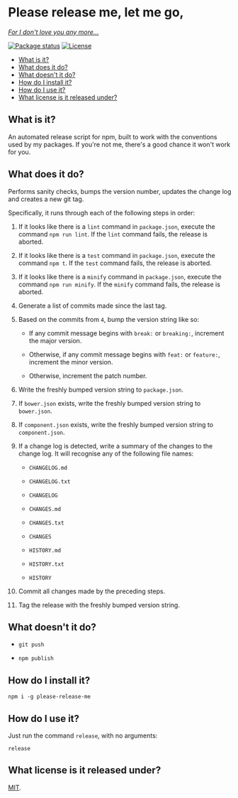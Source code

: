 # Please release me, let me go,

[*For I don't love you any more...*](https://youtu.be/6S9ecXWCBCc?t=11s)

[![Package status](https://img.shields.io/npm/v/please-release-me.svg?style=flat-square)](https://www.npmjs.com/package/please-release-me)
[![License](https://img.shields.io/github/license/philbooth/please-release-me.svg?style=flat-square)](https://opensource.org/licenses/MIT)

* [What is it?](#what-is-it)
* [What does it do?](#what-does-it-do)
* [What doesn't it do?](#what-doesnt-it-do)
* [How do I install it?](#how-do-i-install-it)
* [How do I use it?](#how-do-i-use-it)
* [What license is it released under?](#what-license-is-it-released-under)

## What is it?

An automated release script
for npm,
built to work with
the conventions
used by my packages.
If you're not me,
there's a good chance
it won't work for you.

## What does it do?

Performs sanity checks,
bumps the version number,
updates the change log
and creates a new git tag.

Specifically,
it runs through each of the following steps
in order:

1. If it looks like there is a `lint` command
   in `package.json`,
   execute the command `npm run lint`.
   If the `lint` command fails,
   the release is aborted.

2. If it looks like there is a `test` command
   in `package.json`,
   execute the command `npm t`.
   If the `test` command fails,
   the release is aborted.

2. If it looks like there is a `minify` command
   in `package.json`,
   execute the command `npm run minify`.
   If the `minify` command fails,
   the release is aborted.

4. Generate a list of commits
   made since the last tag.

5. Based on the commits from `4`,
   bump the version string like so:

   * If any commit message
     begins with `break:` or `breaking:`,
	 increment the major version.

   * Otherwise,
     if any commit message
     begins with `feat:` or `feature:`,
	 increment the minor version.

   * Otherwise,
	 increment the patch number.

6. Write the freshly bumped version string
   to `package.json`.

7. If `bower.json` exists,
   write the freshly bumped version string
   to `bower.json`.

8. If `component.json` exists,
   write the freshly bumped version string
   to `component.json`.

9. If a change log is detected,
   write a summary of the changes
   to the change log.
   It will recognise any of the following file names:

   * `CHANGELOG.md`

   * `CHANGELOG.txt`

   * `CHANGELOG`

   * `CHANGES.md`

   * `CHANGES.txt`

   * `CHANGES`

   * `HISTORY.md`

   * `HISTORY.txt`

   * `HISTORY`

10. Commit all changes
    made by the preceding steps.

11. Tag the release
    with the freshly bumped version string.

## What doesn't it do?

* `git push`

* `npm publish`

## How do I install it?

```
npm i -g please-release-me
```

## How do I use it?

Just run the command `release`,
with no arguments:

```
release
```

## What license is it released under?

[MIT](LICENSE).

